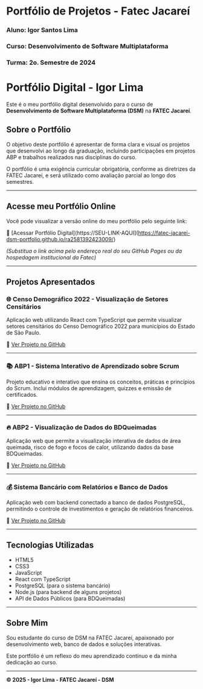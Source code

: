 # Portfólio de Projetos - Fatec Jacareí
### Aluno: Igor Santos Lima
### Curso: Desenvolvimento de Software Multiplataforma
### Turma: 2o. Semestre de 2024

# Portfólio Digital - Igor Lima

Este é o meu portfólio digital desenvolvido para o curso de **Desenvolvimento de Software Multiplataforma (DSM)** na **FATEC Jacareí**.

## Sobre o Portfólio

O objetivo deste portfólio é apresentar de forma clara e visual os projetos que desenvolvi ao longo da graduação, incluindo participações em projetos ABP e trabalhos realizados nas disciplinas do curso.

O portfólio é uma exigência curricular obrigatória, conforme as diretrizes da FATEC Jacareí, e será utilizado como avaliação parcial ao longo dos semestres.

---

## Acesse meu Portfólio Online

Você pode visualizar a versão online do meu portfólio pelo seguinte link:

🔗 [Acessar Portfólio Digital](https://SEU-LINK-AQUI](https://fatec-jacarei-dsm-portfolio.github.io/ra2581392423009/)

*(Substitua o link acima pelo endereço real do seu GitHub Pages ou da hospedagem institucional da Fatec)*

---

## Projetos Apresentados

### 🌐 Censo Demográfico 2022 - Visualização de Setores Censitários

Aplicação web utilizando React com TypeScript que permite visualizar setores censitários do Censo Demográfico 2022 para municípios do Estado de São Paulo.

🔗 [Ver Projeto no GitHub](https://github.com/IgorSantosL/DesenvolvimentoWeb2/tree/main/Atividade%208)

---

### 📚 ABP1 - Sistema Interativo de Aprendizado sobre Scrum

Projeto educativo e interativo que ensina os conceitos, práticas e princípios do Scrum. Inclui módulos de aprendizagem, quizzes e emissão de certificados.

🔗 [Ver Projeto no GitHub](https://github.com/octacodeteam/ABP1)

---

### 🔥 ABP2 - Visualização de Dados do BDQueimadas

Aplicação web que permite a visualização interativa de dados de área queimada, risco de fogo e focos de calor, utilizando dados da base BDQueimadas.

🔗 [Ver Projeto no GitHub](https://github.com/octacodeteam/ABP2)

---

### 💰 Sistema Bancário com Relatórios e Banco de Dados

Aplicação web com backend conectado a banco de dados PostgreSQL, permitindo o controle de investimentos e geração de relatórios financeiros.

🔗 [Ver Projeto no GitHub](https://github.com/IgorSantosL/Sistema-Bancario/tree/main)

---

## Tecnologias Utilizadas

- HTML5
- CSS3
- JavaScript
- React com TypeScript
- PostgreSQL (para o sistema bancário)
- Node.js (para backend de alguns projetos)
- API de Dados Públicos (para BDQueimadas)

---

## Sobre Mim

Sou estudante do curso de DSM na FATEC Jacareí, apaixonado por desenvolvimento web, banco de dados e soluções interativas.

Este portfólio é um reflexo do meu aprendizado contínuo e da minha dedicação ao curso.

---

**© 2025 - Igor Lima - FATEC Jacareí - DSM**
